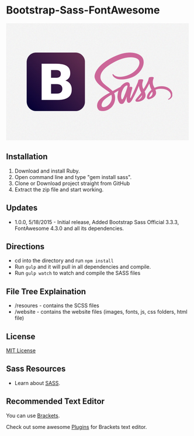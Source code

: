 # Bootstrap-Sass-FontAwesome #

![Bootstrap-Sass-FontAwesome](website/images/bootstrap-sass.jpg)

## Installation ##
1. Download and install Ruby.
2. Open command line and type "gem install sass".
2. Clone or Download project straight from GitHub
3. Extract the zip file and start working.

## Updates ##
* 1.0.0, 5/18/2015 - Initial release, Added Bootstrap Sass Official 3.3.3, FontAwesome 4.3.0 and all its dependencies.

## Directions ##
* cd into the directory and run `npm install`
* Run `gulp` and it will pull in all dependencies and compile.
* Run `gulp watch` to watch and compile the SASS files

## File Tree Explaination ##
* /resoures - contains the SCSS files
* /website - contains the website files (images, fonts, js, css folders, html file)

## License ##
[MIT License](LICENSE)

## Sass Resources ##
* Learn about [SASS](http://sass-lang.com/guide).

## Recommended Text Editor ##

You can use [Brackets](http://brackets.io/).

Check out some awesome [Plugins](https://github.com/GBratsos/brackets-zurb-foundation) for Brackets text editor.
